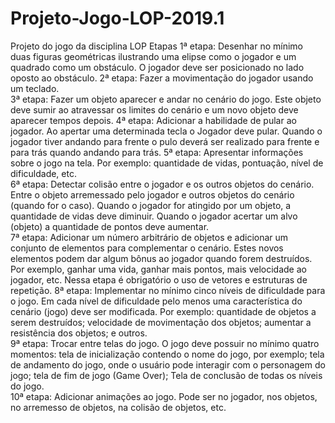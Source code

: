 # Projeto-Jogo-LOP-2019.1
Projeto do jogo da disciplina LOP 
Etapas
1ª etapa: Desenhar no mínimo duas figuras geométricas ilustrando uma elipse como o jogador e um quadrado como um obstáculo. O jogador deve ser posicionado no lado oposto ao obstáculo. 
2ª etapa: Fazer a movimentação do jogador usando um teclado.  
3ª etapa: Fazer um objeto aparecer e andar no cenário do jogo. Este objeto deve sumir ao atravessar os limites do cenário e um novo objeto deve aparecer tempos depois. 
4ª etapa: Adicionar a habilidade de pular ao jogador. Ao apertar uma determinada tecla o Jogador deve pular. Quando o jogador tiver andando para frente o pulo deverá ser realizado para frente e para trás quando andando para trás.
5ª etapa: Apresentar informações sobre o jogo na tela. Por exemplo: quantidade de vidas, pontuação, nível de dificuldade, etc.  
6ª etapa: Detectar colisão entre o jogador e os outros objetos do cenário. Entre o objeto arremessado pelo jogador e outros objetos do cenário  (quando for o caso). Quando o jogador for atingido por um objeto, a quantidade de vidas deve diminuir. Quando o jogador acertar um alvo (objeto) a quantidade de pontos deve aumentar.   
7ª etapa: Adicionar um número arbitrário de objetos e adicionar um conjunto de elementos para complementar o cenário. Estes novos elementos podem dar algum bônus ao jogador quando forem destruídos. Por exemplo, ganhar uma vida, ganhar mais pontos, mais velocidade ao jogador, etc.  Nessa etapa é obrigatório o uso de vetores e estruturas de repetição.
8ª etapa: Implementar no mínimo cinco níveis de dificuldade para o jogo. Em cada nível de dificuldade pelo menos uma característica do cenário (jogo) deve ser modificada. Por exemplo: quantidade de objetos a serem destruídos; velocidade de movimentação dos objetos; aumentar a resistência dos objetos; e outros.  
9ª etapa: Trocar entre telas do jogo. O jogo deve possuir no mínimo quatro momentos: tela de inicialização contendo o nome do jogo, por exemplo; tela de andamento do jogo, onde o usuário pode interagir com o personagem do jogo;  tela de fim de jogo (Game Over); Tela de conclusão de todas os níveis do jogo.  
10ª etapa: Adicionar animações ao jogo. Pode ser no jogador, nos objetos, no arremesso de objetos, na colisão de objetos, etc. 
